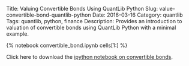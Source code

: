 Title: Valuing Convertible Bonds Using QuantLib Python
Slug: value-convertible-bond-quantlib-python
Date: 2016-03-16
Category: quantlib
Tags: quantlib, python, finance
Description: Provides an introduction to valuation of convertible bonds using QuantLib Python with a minimal example.

{% notebook  convertible_bond.ipynb cells[1:]  %}

Click here to download the [ipython notebook on convertible bonds](/extra/notebooks/convertible_bond.ipynb).
